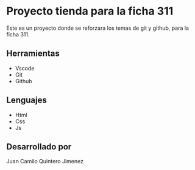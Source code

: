 # Proyecto tienda para la ficha 311
Este es un proyecto donde se reforzara los temas de  git y github, para la ficha 311.

## Herramientas
* Vscode
* Git
* Github

## Lenguajes
* Html 
* Css
* Js

## Desarrollado por
Juan Camilo Quintero Jimenez
